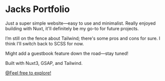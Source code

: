 # Jacks Portfolio

Just a super simple website—easy to use and minimalist. Really enjoyed building with Nuxt, it'll definitely be my go-to for future projects.

I’m still on the fence about Tailwind; there's some pros and cons for sure. I think I'll switch back to SCSS for now.

Might add a guestbook feature down the road—stay tuned!

Built with Nuxt3, GSAP, and Tailwind.

[@Feel free to explore!](https://www.jackmayhew.com/)